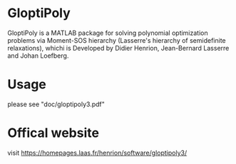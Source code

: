# GloptiPoly
GloptiPoly is a MATLAB package for solving polynomial optimization problems via Moment-SOS hierarchy (Lasserre's hierarchy of semidefinite relaxations), whichi is Developed by Didier Henrion, Jean-Bernard Lasserre and Johan Loefberg. 

# Usage
please see "doc/gloptipoly3.pdf"

# Offical website
visit https://homepages.laas.fr/henrion/software/gloptipoly3/
